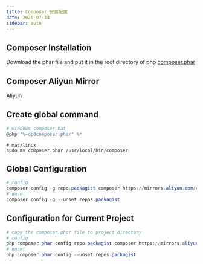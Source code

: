 ```yaml
---
title: Composer 安装配置
date: 2020-07-14
sidebar: auto
---
```


## Composer Installation
Download the phar file and put it in the root directory of php
[composer.phar](https://mirrors.aliyun.com/composer/composer.phar?spm=a2c6h.265751.1380423.3.728e2621El9a6P&file=composer.phar)

## Composer Aliyun Mirror
[Aliyun](https://developer.aliyun.com/composer)

## Create global command
```powershell
# windows composer.bat
@php "%~dp0composer.phar" %*
```

```shell
# mac/linux
sudo mv composer.phar /usr/local/bin/composer
```

## Global Configuration
```powershell
# config
composer config -g repo.packagist composer https://mirrors.aliyun.com/composer/
# unset
composer config -g --unset repos.packagist
```

## Configuration for Current Project
```powershell
# copy the composer.phar file to project directory
# config
php composer.phar config repo.packagist composer https://mirrors.aliyun.com/composer/
# unset
php composer.phar config --unset repos.packagist
```

